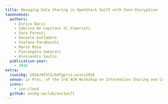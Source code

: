 ```yaml
---
title: Managing Data Sharing in OpenStack Swift with Over-Encryption
taxonomies:
  authors:
    - Enrico Bacis
    - Sabrina De Capitani di Vimercati
    - Sara Foresti
    - Daniele Guttadoro
    - Stefano Paraboschi
    - Marco Rosa
    - Pierangela Samarati
    - Alessandro Saullo
  publication-year:
    - 2016
extra:
  csunibg: 2016/WISCS/bdfgprss-wiscs2016
  venue: in Proc. of the 3rd ACM Workshop on Information Sharing and Collaborative Security (WISCS), Vienna, Austria, October 24, 2016
  icons:
    - ion-cloud
  github: unibg-seclab/encSwift
---
```

